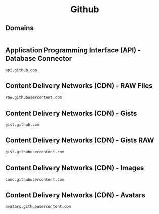 


<h1 align="center">Github</h1>  


## Domains


```html

```  


## Application Programming Interface (API) - Database Connector


```html
api.github.com
```  


## Content Delivery Networks (CDN) - RAW Files


```html
raw.githubusercontent.com
```  


## Content Delivery Networks (CDN) - Gists


```html
gist.github.com
```  


## Content Delivery Networks (CDN) - Gists RAW


```html
gist.githubusercontent.com
```  


## Content Delivery Networks (CDN) - Images


```html
camo.githubusercontent.com
```  


## Content Delivery Networks (CDN) - Avatars


```html
avatars.githubusercontent.com
```  

